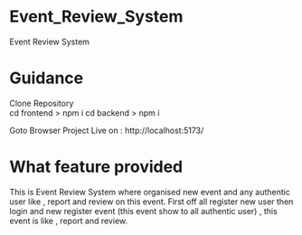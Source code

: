 # Event_Review_System
 Event Review System

# Guidance
 Clone Repository <br />
 cd frontend > npm i
 cd backend > npm i

 Goto Browser Project Live on : http://localhost:5173/

# What feature provided
 This is Event Review System where organised new event and any authentic user like , report and review on this event.
 First off all register new user then login and new register event (this event show to all authentic user) , 
 this event is like , report and review.
